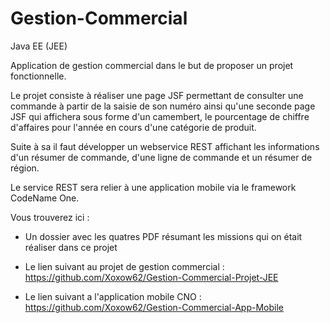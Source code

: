 # Gestion-Commercial

Java EE (JEE)

Application de gestion commercial dans le but de proposer un projet fonctionnelle.

Le projet consiste à réaliser une page JSF permettant de consulter une commande à partir de la saisie de son numéro ainsi qu'une
seconde page JSF qui affichera sous forme d'un camembert, le pourcentage de chiffre d'affaires pour l'année en cours d'une catégorie
de produit.

Suite à sa il faut développer un webservice REST affichant les informations d'un résumer de commande, d'une ligne de commande et
un résumer de région.

Le service REST sera relier à une application mobile via le framework CodeName One.

Vous trouverez ici :

- Un dossier avec les quatres PDF résumant les missions qui on était réaliser dans ce projet

- Le lien suivant au projet de gestion commercial : https://github.com/Xoxow62/Gestion-Commercial-Projet-JEE

- Le lien suivant a l'application mobile CNO :  https://github.com/Xoxow62/Gestion-Commercial-App-Mobile
